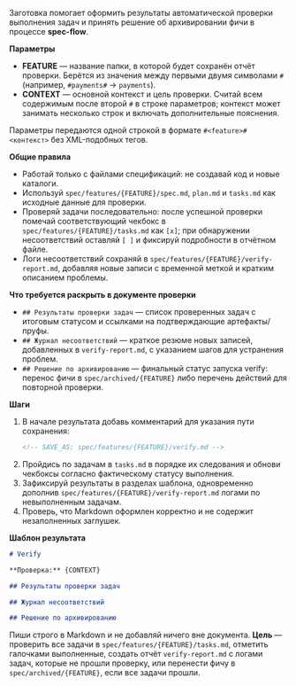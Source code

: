 <!-- spec-flow: проверка задач -->

Заготовка помогает оформить результаты автоматической проверки выполнения задач и принять решение об архивировании фичи в процессе **spec-flow**.

**Параметры**
- **FEATURE** — название папки, в которой будет сохранён отчёт проверки. Берётся из значения между первыми двумя символами `#` (например, `#payments#` → `payments`).
- **CONTEXT** — основной контекст и цель проверки. Считай всем содержимым после второй `#` в строке параметров; контекст может занимать несколько строк и включать дополнительные пояснения.

Параметры передаются одной строкой в формате `#<feature># <контекст>` без XML-подобных тегов.

**Общие правила**
- Работай только с файлами спецификаций: не создавай код и новые каталоги.
- Используй `spec/features/{FEATURE}/spec.md`, `plan.md` и `tasks.md` как исходные данные для проверки.
- Проверяй задачи последовательно: после успешной проверки помечай соответствующий чекбокс в `spec/features/{FEATURE}/tasks.md` как `[x]`; при обнаружении несоответствий оставляй `[ ]` и фиксируй подробности в отчётном файле.
- Логи несоответствий сохраняй в `spec/features/{FEATURE}/verify-report.md`, добавляя новые записи с временной меткой и кратким описанием проблемы.

**Что требуется раскрыть в документе проверки**
- `## Результаты проверки задач` — список проверенных задач с итоговым статусом и ссылками на подтверждающие артефакты/пруфы.
- `## Журнал несоответствий` — краткое резюме новых записей, добавленных в `verify-report.md`, с указанием шагов для устранения проблем.
- `## Решение по архивированию` — финальный статус запуска verify: перенос фичи в `spec/archived/{FEATURE}` либо перечень действий для повторной проверки.

**Шаги**
1. В начале результата добавь комментарий для указания пути сохранения:
   ```md
   <!-- SAVE_AS: spec/features/{FEATURE}/verify.md -->
   ```
2. Пройдись по задачам в `tasks.md` в порядке их следования и обнови чекбоксы согласно фактическому статусу выполнения.
3. Зафиксируй результаты в разделах шаблона, одновременно дополнив `spec/features/{FEATURE}/verify-report.md` логами по невыполненным задачам.
4. Проверь, что Markdown оформлен корректно и не содержит незаполненных заглушек.

**Шаблон результата**
```md
# Verify

**Проверка:** {CONTEXT}

## Результаты проверки задач

## Журнал несоответствий

## Решение по архивированию
```

Пиши строго в Markdown и не добавляй ничего вне документа. **Цель** — проверить все задачи в `spec/features/{FEATURE}/tasks.md`, отметить галочками выполненные, создать отчёт `verify-report.md` с логами задач, которые не прошли проверку, или перенести фичу в `spec/archived/{FEATURE}`, если все задачи прошли.

